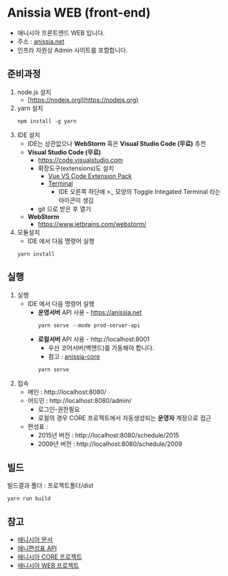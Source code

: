 # Anissia WEB (front-end)
- 애니시아 프론트엔드 WEB 입니다.
- 주소 : [anissia.net](https://anissia.net)
- 인프라 자원상 Admin 사이트를 포함합니다.

## 준비과정
1. node.js 설치
   * [https://nodejs.org](https://nodejs.org)
1. yarn 설치
   ```
   npm install -g yarn
   ```
1. IDE 설치
   * IDE는 상관없으나 **WebStorm** 혹은 **Visual Studio Code (무료)** 추천
   * **Visual Studio Code (무료)**
     * https://code.visualstudio.com
     * 확장도구(extensions)도 설치
       * [Vue VS Code Extension Pack](https://marketplace.visualstudio.com/items?itemName=sdras.vue-vscode-extensionpack)
       * [Terminal](https://marketplace.visualstudio.com/items?itemName=formulahendry.terminal)
         * IDE 오른쪽 하단에 >_ 모양의 Toggle Integated Terminal 라는 아이콘이 생김
     * git 으로 받은 후 열기
   * **WebStorm**
     * https://www.jetbrains.com/webstorm/
1. 모듈설치
   * IDE 에서 다음 명령어 실행
   ```
   yarn install
   ```

## 실행
1. 실행
   * IDE 에서 다음 명령어 실행
        * **운영서버** API 사용 - https://anissia.net
            ```
            yarn serve --mode prod-server-api
            ```
        * **로컬서버** API 사용 - http://localhost:8001
            - 우선 코어서버(백엔드)를 가동해야 합니다.
            - 참고 : [anissia-core](https://github.com/anissia-net/anissia-core)
            ```
            yarn serve
            ```
2. 접속
   * 메인 : http://localhost:8080/
   * 어드민 : http://localhost:8080/admin/
     * 로그인-권한필요
     * 로컬의 경우 CORE 프로젝트에서 자동생성되는 **운영자** 계정으로 접근
   * 편성표 : 
      * 2015년 버전 : http://localhost:8080/schedule/2015
      * 2009년 버전 : http://localhost:8080/schedule/2009

## 빌드
빌드결과 폴더 : 프로젝트폴더/dist
```
yarn run build
```


## 참고 
* [애니시아 문서](https://github.com/anissia-net/document)
* [애니편성표 API](https://github.com/anissia-net/document/blob/main/api_anime_schdule.md)
* [애니시아 CORE 프로젝트](https://github.com/anissia-net/anissia-core)
* [애니시아 WEB 프로젝트](https://github.com/anissia-net/anissia-web)
